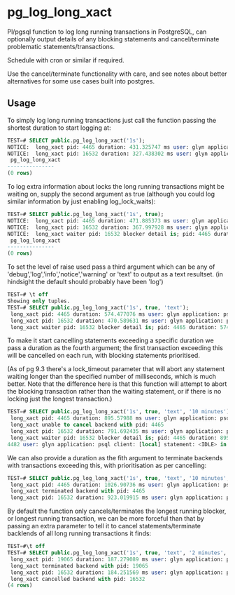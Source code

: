 pg_log_long_xact
================

Pl/pgsql function to log long running transactions in PostgreSQL, can optionally output details of any blocking statements and cancel/terminate problematic statements/transactions.

Schedule with cron or similar if required.

Use the cancel/terminate functionality with care, and see notes about better alternatives for some use cases built into postgres.

Usage
---------

To simply log long running transactions just call the function passing the shortest duration to start logging at:

```sql
TEST=# SELECT public.pg_log_long_xact('1s');
NOTICE:  long_xact pid: 4465 duration: 431.325747 ms user: glyn application: psql client: [local] statement: <IDLE> in transaction
NOTICE:  long_xact pid: 16532 duration: 327.438302 ms user: glyn application: psql client: [local] statement: UPDATE balls SET description = 'TEST' WHERE id = 5;
 pg_log_long_xact
---------------
(0 rows)
```

To log extra information about locks the long running transactions might be waiting on, supply the second argument as true (although you could log similar information by just enabling log_lock_waits):

```sql
TEST=# SELECT public.pg_log_long_xact('1s', true);
NOTICE:  long_xact pid: 4465 duration: 471.885373 ms user: glyn application: psql client: [local] statement: <IDLE> in transaction
NOTICE:  long_xact pid: 16532 duration: 367.997928 ms user: glyn application: psql client: [local] statement: UPDATE balls SET description = 'TEST' WHERE id = 5;
NOTICE:  long_xact waiter pid: 16532 blocker detail is; pid: 4465 duration: 471.885373 ms relation: any (public.balls (RowExclusiveLock)) lock type: transaction id 311824482 user: glyn application: psql client: [local] statement: <IDLE> in transaction
 pg_log_long_xact
---------------
(0 rows)
```

To set the level of raise used pass a third argument which can be any of 'debug','log','info','notice','warning' or 'text' to output as a text resultset. 
(in hindsight the default should probably have been 'log')

```sql
TEST=# \t off
Showing only tuples.
TEST=# SELECT public.pg_log_long_xact('1s', true, 'text');
 long_xact pid: 4465 duration: 574.477076 ms user: glyn application: psql client: [local] statement: <IDLE> in transaction
 long_xact pid: 16532 duration: 470.589631 ms user: glyn application: psql client: [local] statement: UPDATE balls SET description = 'TEST' WHERE id = 5;
 long_xact waiter pid: 16532 blocker detail is; pid: 4465 duration: 574.477076 ms relation: any (public.balls (RowExclusiveLock)) lock type: transaction id 311824482 user: glyn application: psql client: [local] statement: <IDLE> in transaction
```

To make it start cancelling statements exceeding a specific duration we pass a duration as the fourth argument; the first transaction exceeding this will be cancelled 
on each run, with blocking statements prioritised.

 (As of pg 9.3 there's a lock_timeout parameter that will abort any statement waiting longer than the specified number of milliseconds, which is much better.  Note that the difference here is that this function will attempt to abort the blocking transaction rather than the waiting statement, or if there is no locking just the longest transaction.)

```sql
TEST=# SELECT public.pg_log_long_xact('1s', true, 'text', '10 minutes');
 long_xact pid: 4465 duration: 895.57988 ms user: glyn application: psql client: [local] statement: <IDLE> in transaction
 long_xact unable to cancel backend with pid: 4465
 long_xact pid: 16532 duration: 791.692435 ms user: glyn application: psql client: [local] statement: UPDATE balls SET description = 'TEST' WHERE id = 5;
 long_xact waiter pid: 16532 blocker detail is; pid: 4465 duration: 895.57988 ms relation: any (public.balls (RowExclusiveLock)) lock type: transaction id 31182
4482 user: glyn application: psql client: [local] statement: <IDLE> in transaction
```

We can also provide a duration as the fith argument to terminate backends with transactions exceeding this, with prioritisation as per cancelling:

```sql
TEST=# SELECT public.pg_log_long_xact('1s', true, 'text', '10 minutes', '15 minutes');
 long_xact pid: 4465 duration: 1026.90736 ms user: glyn application: psql client: [local] statement: <IDLE> in transaction
 long_xact terminated backend with pid: 4465
 long_xact pid: 16532 duration: 923.019915 ms user: glyn application: psql client: [local] statement: UPDATE balls SET description = 'TEST' WHERE id = 5;
```

By default the function only cancels/terminates the longest running blocker, or longest running transaction, we can be more forceful than that
by passing an extra parameter to tell it to cancel statements/terminate backlends of all long running transactions it finds:

```sql
TEST=#\t off
TEST=# SELECT public.pg_log_long_xact('1s', true, 'text', '2 minutes', '3 minutes', true);
 long_xact pid: 19065 duration: 187.279089 ms user: glyn application: psql client: [local] statement: <IDLE> in transaction
 long_xact terminated backend with pid: 19065
 long_xact pid: 16532 duration: 184.251569 ms user: glyn application: psql client: [local] statement: UPDATE balls SET description = 'TEST' WHERE id = 5;
 long_xact cancelled backend with pid: 16532
(4 rows)
```
